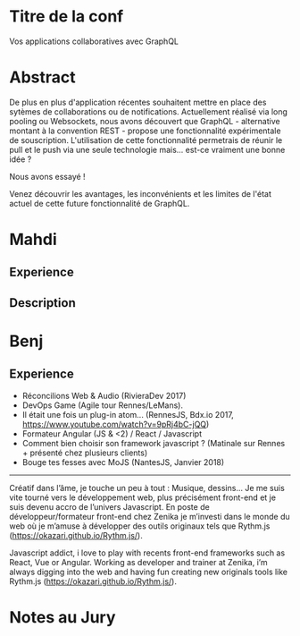 Titre de la conf
===

Vos applications collaboratives avec GraphQL

Abstract
===

De plus en plus d'application récentes souhaitent mettre en place des sytèmes de collaborations ou de notifications. Actuellement réalisé via long pooling ou Websockets, nous avons découvert que GraphQL - alternative montant à la convention REST - propose une fonctionnalité expérimentale de souscription.
L'utilisation de cette fonctionnalité permetrais de réunir le pull et le push via une seule technologie mais... est-ce vraiment une bonne idée ?

Nous avons essayé !

Venez découvrir les avantages, les inconvénients et les limites de l'état actuel de cette future fonctionnalité de GraphQL.


Mahdi
====

Experience
----------

Description
-----------

Benj
====

Experience
----------

- Réconcilions Web & Audio (RivieraDev 2017)
- DevOps Game (Agile tour Rennes/LeMans). 
- Il était une fois un plug-in atom... (RennesJS, Bdx.io 2017, https://www.youtube.com/watch?v=9pRj4bC-jQQ)
- Formateur Angular (JS & <2) / React / Javascript 
- Comment bien choisir son framework javascript ? (Matinale sur Rennes + présenté chez plusieurs clients)
- Bouge tes fesses avec MoJS (NantesJS, Janvier 2018)

-----------
Créatif dans l’âme, je touche un peu à tout : Musique, dessins… Je me suis vite tourné vers le développement web, plus précisément front-end et je suis devenu accro de l’univers Javascript. En poste de développeur/formateur front-end chez Zenika je m’investi dans le monde du web où je m’amuse à développer des outils originaux tels que Rythm.js (https://okazari.github.io/Rythm.js/).

Javascript addict, i love to play with recents front-end frameworks such as React, Vue or Angular. Working as developer and trainer at Zenika, i’m always digging into the web and having fun creating new originals tools like Rythm.js (https://okazari.github.io/Rythm.js/).

Notes au Jury
=====
